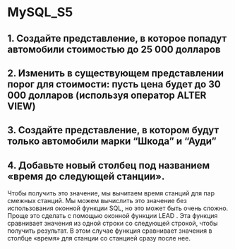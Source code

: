 # MySQL_S5
## 1. Создайте представление, в которое попадут автомобили стоимостью  до 25 000 долларов
## 2. Изменить в существующем представлении порог для стоимости: пусть цена будет до 30 000 долларов (используя оператор ALTER VIEW) 
## 3. Создайте представление, в котором будут только автомобили марки “Шкода” и “Ауди”
## 4. Добавьте новый столбец под названием «время до следующей станции». 
Чтобы получить это значение, мы вычитаем время станций для пар смежных станций. 
Мы можем вычислить это значение без использования оконной функции SQL, 
но это может быть очень сложно. Проще это сделать с помощью оконной функции LEAD . 
Эта функция сравнивает значения из одной строки со следующей строкой, чтобы получить 
результат. В этом случае функция сравнивает значения в столбце «время» для станции со 
станцией сразу после нее.
